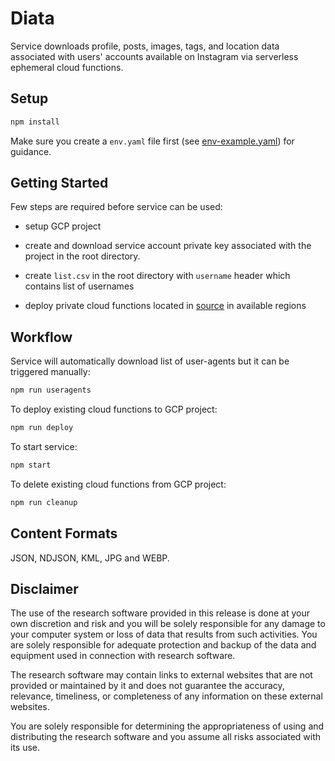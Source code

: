 # Diata

Service downloads profile, posts, images, tags, and location data associated with users' accounts available on Instagram via serverless ephemeral cloud functions.

## Setup

```sh
npm install
```

Make sure you create a `env.yaml` file first (see [env-example.yaml](env-example.yaml)) for guidance.

## Getting Started

Few steps are required before service can be used:

- setup GCP project

- create and download service account private key associated with the project in the root directory.

- create `list.csv` in the root directory with `username` header which contains list of usernames

- deploy private cloud functions located in [source](source/) in available regions

## Workflow

Service will automatically download list of user-agents but it can be triggered manually:

```sh
npm run useragents
```

To deploy existing cloud functions to GCP project:

```sh
npm run deploy
```

To start service:

```sh
npm start
```

To delete existing cloud functions from GCP project:

```sh
npm run cleanup
```

## Content Formats

JSON, NDJSON, KML, JPG and WEBP.

## Disclaimer

The use of the research software provided in this release is done at your own discretion and risk and you will be solely responsible for any damage to your computer system or loss of data that results from such activities. You are solely responsible for adequate protection and backup of the data and equipment used in connection with research software.

The research software may contain links to external websites that are not provided or maintained by it and does not guarantee the accuracy, relevance, timeliness, or completeness of any information on these external websites.

You are solely responsible for determining the appropriateness of using and distributing the research software and you assume all risks associated with its use.

